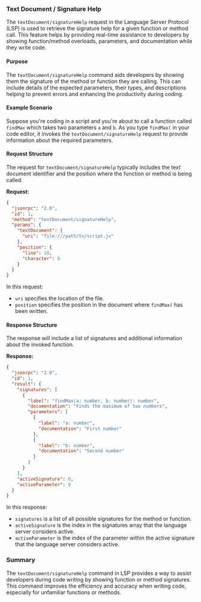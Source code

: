 ### Text Document / Signature Help

The `textDocument/signatureHelp` request in the Language Server Protocol (LSP) is used to retrieve the signature help for a given function or method call. This feature helps by providing real-time assistance to developers by showing function/method overloads, parameters, and documentation while they write code.

#### Purpose

The `textDocument/signatureHelp` command aids developers by showing them the signature of the method or function they are calling. This can include details of the expected parameters, their types, and descriptions helping to prevent errors and enhancing the productivity during coding.

#### Example Scenario

Suppose you're coding in a script and you're about to call a function called `findMax` which takes two parameters `a` and `b`. As you type `findMax(` in your code editor, it invokes the `textDocument/signatureHelp` request to provide information about the required parameters.

#### Request Structure

The request for `textDocument/signatureHelp` typically includes the text document identifier and the position where the function or method is being called.

**Request:**

```json
{
  "jsonrpc": "2.0",
  "id": 1,
  "method": "textDocument/signatureHelp",
  "params": {
    "textDocument": {
      "uri": "file:///path/to/script.js"
    },
    "position": {
      "line": 10,
      "character": 8
    }
  }
}
```

In this request:
- `uri` specifies the location of the file.
- `position` specifies the position in the document where `findMax(` has been written.

#### Response Structure

The response will include a list of signatures and additional information about the invoked function.

**Response:**

```json
{
  "jsonrpc": "2.0",
  "id": 1,
  "result": {
    "signatures": [
      {
        "label": "findMax(a: number, b: number): number",
        "documentation": "Finds the maximum of two numbers",
        "parameters": [
          {
            "label": "a: number",
            "documentation": "First number"
          },
          {
            "label": "b: number",
            "documentation": "Second number"
          }
        ]
      }
    ],
    "activeSignature": 0,
    "activeParameter": 0
  }
}
```

In this response:
- `signatures` is a list of all possible signatures for the method or function.
- `activeSignature` is the index in the signatures array that the language server considers active.
- `activeParameter` is the index of the parameter within the active signature that the language server considers active.

### Summary

The `textDocument/signatureHelp` command in LSP provides a way to assist developers during code writing by showing function or method signatures. This command improves the efficiency and accuracy when writing code, especially for unfamiliar functions or methods.